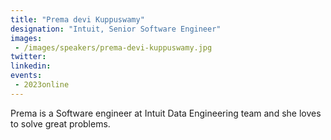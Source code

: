 ```yaml
---
title: "Prema devi Kuppuswamy"
designation: "Intuit, Senior Software Engineer"
images:
 - /images/speakers/prema-devi-kuppuswamy.jpg
twitter: 
linkedin: 
events:
 - 2023online
---
```


Prema is a Software engineer at Intuit Data Engineering team and she loves to solve great problems.